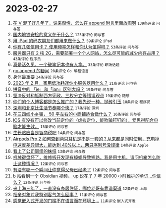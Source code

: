 # 2023-02-27

1. [在 V 混了好几年了，说来惭愧，怎么在 append 附言里面放图啊](https://www.v2ex.com/t/919387) `139条评论` `问与答`
1. [国内地铁安检的意义在于什么？](https://www.v2ex.com/t/919454) `125条评论` `问与答`
1. [用 iPad 的码农朋友们都用来做什么？](https://www.v2ex.com/t/919408) `59条评论` `iPad`
1. [你有几张信用卡？ 使用频率怎样和你认为值得吗？](https://www.v2ex.com/t/919439) `53条评论` `问与答`
1. [服务器只有 2 核 2G，需要部署一个个人网站，怎么尽可能的减少内存占用？](https://www.v2ex.com/t/919453) `43条评论` `程序员`
1. [真是活久见，一个破笔记本也有人拿。](https://www.v2ex.com/t/919456) `33条评论` `职场话题`
1. [go append 的疑问](https://www.v2ex.com/t/919461) `28条评论` `Go 编程语言`
1. [身体最重要](https://www.v2ex.com/t/919388) `24条评论` `问与答`
1. [2023 年 2 月，家用低功耗迷你小服务器用什么？](https://www.v2ex.com/t/919450) `21条评论` `问与答`
1. [拼音中的 「ie」和「ian」区别大吗？](https://www.v2ex.com/t/919484) `19条评论` `问与答`
1. [坚决反对和抵制西方宪政、三权分立等错误观点](https://www.v2ex.com/t/919447) `19条评论` `随想`
1. [你们的个人博客都是怎么推广的？我先说一种，抛砖引玉](https://www.v2ex.com/t/919452) `18条评论` `程序员`
1. [深圳和北京比生活节奏哪个快？](https://www.v2ex.com/t/919404) `17条评论` `深圳`
1. [在三四线小乡镇， 50 平左右的小商铺适合做什么？](https://www.v2ex.com/t/919467) `16条评论` `问与答`
1. [IOS 有没有可以修改当前定位的（虚拟定位，能欺骗钉钉的），爱思得配合电脑才能生效。](https://www.v2ex.com/t/919386) `15条评论` `问与答`
1. [生长贴应当是智商税吧](https://www.v2ex.com/t/919395) `14条评论` `问与答`
1. [Airpods Pro 2 如何查到两只耳机是不是一套的？从来都是同时使用，充电掉电速度差异很大，能达到 40%以上，两只序列号没规律](https://www.v2ex.com/t/919394) `14条评论` `Apple`
1. [看上了公司同组的妹纸](https://www.v2ex.com/t/919473) `13条评论` `问与答`
1. [机械键盘坏了，维修拆开发现有蟑螂导致短路。我是用主机，请问机箱怎么防止这种情况？](https://www.v2ex.com/t/919430) `12条评论` `问与答`
1. [有没有哪一个瞬间让你觉得父母已经老了](https://www.v2ex.com/t/919417) `12条评论` `问与答`
1. [b 站看到一个 Obsidian 视频， up 说花了 7 年 20000 小时维护的单词...你信么？](https://www.v2ex.com/t/919415) `12条评论` `问与答`
1. [来上海三年了，一直没有办居住证，哪位老哥有靠谱渠道](https://www.v2ex.com/t/919400) `12条评论` `上海`
1. [相亲对象对我特别客气怎么回事？](https://www.v2ex.com/t/919494) `11条评论` `问与答`
1. [感觉嵌入式开发的门槛不在语言而在环境上…](https://www.v2ex.com/t/919464) `11条评论` `嵌入式开发`
